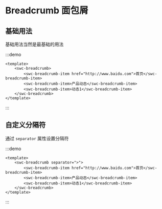 # Breadcrumb 面包屑

## 基础用法

基础用法当然是最基础的用法

:::demo
```vue
<template>
    <swc-breadcrumb>
        <swc-breadcrumb-item href="http://www.baidu.com">首页</swc-breadcrumb-item>
        <swc-breadcrumb-item>产品动态</swc-breadcrumb-item>
        <swc-breadcrumb-item>动态1</swc-breadcrumb-item>
    </swc-breadcrumb>
</template>
```
:::

## 自定义分隔符

通过  `separator` 属性设置分隔符

:::demo
```vue
<template>
    <swc-breadcrumb separator=">">
        <swc-breadcrumb-item href="http://www.baidu.com">首页</swc-breadcrumb-item>
        <swc-breadcrumb-item>产品动态</swc-breadcrumb-item>
        <swc-breadcrumb-item>动态1</swc-breadcrumb-item>
    </swc-breadcrumb>
</template>
```
:::

